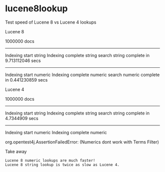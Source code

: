 # lucene8lookup

Test speed of Lucene 8 vs Lucene 4 lookups

Lucene 8

1000000 docs
***********
Indexing start string
Indexing complete string
search string complete in 9.713112046 secs
***********
Indexing start numeric
Indexing complete numeric
search numeric complete in 0.441230859 secs

Lucene 4

1000000 docs
***********
Indexing start string
Indexing complete string
search string complete in 4.7344909 secs
***********
Indexing start numeric
Indexing complete numeric

org.opentest4j.AssertionFailedError:
(Numerics dont work with Terms Filter)

Take away

    Lucene 8 numeric lookups are much faster!
    Lucene 8 string lookup is twice as slow as Lucene 4.

